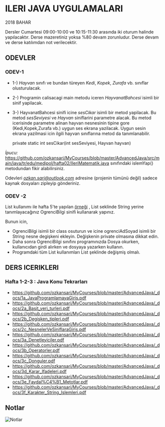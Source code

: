 # ILERI JAVA UYGULAMALARI

2018 BAHAR

Dersler Cumartesi 09:00-10:00 ve 10:15-11:30 arasında iki oturum halinde yapılacaktır.
Derse mazeretiniz yoksa %80 devam zorunludur. Derse devam ve derse katılımdan not verilecektir.

## ODEVLER

### ODEV-1

* 1-) *Hayvan* sınıfı ve bundan türeyen *Kedi*, *Kopek*, *Zurafa* vb. sınıflar olusturulacak. 
* 2-) Programin calisacagi main metodu iceren *HayvanatBahcesi* isimli bir sinif yapilacak.
* 3-) HayvanatBahcesi sinifi icine *sesCikar* isimli bir metod yapilacak. Bu metod *sesSeviyesi* ve *Hayvan* siniflarini parametre alacak. Bu metod icerisinde parametre alinan hayvan nesnesinin tipine gore (Kedi,Kopek,Zurafa vb.) uygun ses ekrana yazilacak. Uygun sesin ekrana yazilmasi icin ilgili hayvan sınıflarına metod da tanımlanabilir.

    private static int sesCikar(int sesSeviyesi, Hayvan hayvan)

*İpucu:* https://github.com/ozkansari/MyCourses/blob/master/AdvancedJava/src/main/java/tr/edu/medipol/hafta02/IleriMatematik.java sınıfındaki islemYap() metodundan fikir alabilirsiniz.

Odevleri *ozkan.sari@outlook.com* adresine (projenin tümünü değil) sadece kaynak dosyaları zipleyip gönderiniz.

### ODEV -2 

List<String> kullanımı ile hafta 5'te yapılan [örneği](https://github.com/ozkansari/MyCourses/blob/master/AdvancedJava/src/main/java/tr/edu/medipol/hafta05/DosyaOkumaYazma3.java) , List<OgrenciBilgi> seklinde String yerine tanımlayacağınız OgrenciBilgi sinifi kullanarak yapınız.

Bunun icin,
* OgrenciBilgi isimli bir class osuturun ve icine ogrenciAdSoyad isimli bir String nesne degişkeni ekleyin. Değişkenin private olmasına dikkat edin.
* Daha sonra OgrenciBilgi sınıfını programınızda Dosya okurken, kullanıcıdan girdi alırken ve dosyaya yazarken kullanın.
* Programdaki tüm List<String> kullanımları List<OgrenciBilgi>  şeklinde değişmiş olmalı.
    
## DERS ICERIKLERI

### Hafta 1-2-3 : Java Konu Tekrarları

* https://github.com/ozkansari/MyCourses/blob/master/AdvancedJava/_docs/1a_JavaProgramlamayaGiris.pdf
* https://github.com/ozkansari/MyCourses/blob/master/AdvancedJava/_docs/2a_Basit_veri_turleri.pdf
* https://github.com/ozkansari/MyCourses/blob/master/AdvancedJava/_docs/2b_Degisken_tipleri.pdf
* https://github.com/ozkansari/MyCourses/blob/master/AdvancedJava/_docs/2c_NesnelerVeSiniflaraGiris.pdf
* https://github.com/ozkansari/MyCourses/blob/master/AdvancedJava/_docs/3a_Denetleyiciler.pdf
* https://github.com/ozkansari/MyCourses/blob/master/AdvancedJava/_docs/3b_Operatorler.pdf
* https://github.com/ozkansari/MyCourses/blob/master/AdvancedJava/_docs/3c_Donguler.pdf
* https://github.com/ozkansari/MyCourses/blob/master/AdvancedJava/_docs/3d_Karar_Ifadeleri.pdf
* https://github.com/ozkansari/MyCourses/blob/master/AdvancedJava/_docs/3e_Faydal%C4%B1_Metotlar.pdf
* https://github.com/ozkansari/MyCourses/blob/master/AdvancedJava/_docs/3f_Karakter_String_Islemleri.pdf

## Notlar

![Notlar](https://raw.githubusercontent.com/ozkansari/MyCourses/master/AdvancedJava/_docs/Notlar.png)


